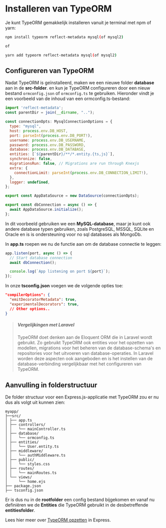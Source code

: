 # Installeren van TypeORM

Je kunt TypeORM gemakkelijk installeren vanuit je terminal met npm of yarn:

```bash
npm install typeorm reflect-metadata mysql(of mysql2)

of

yarn add typeorm reflect-metadata mysql(of mysql2)
```

## Configureren van TypeORM

Nadat TypeORM is geïnstalleerd, maken we een nieuwe folder **database** aan in de **src-folder**. en kun je TypeORM configureren door een nieuw bestand `ormconfig.json` of `ormconfig.ts` te gebruiken. Hieronder vindt je een voorbeeld van de inhoud van een ormconfig.ts-bestand:

```javascript
import 'reflect-metadata';
const parentDir = join(__dirname, "..");

const connectionOpts: MysqlConnectionOptions = {
  type: "mysql",
  host: process.env.DB_HOST,
  port: parseInt(process.env.DB_PORT!),
  username: process.env.DB_USERNAME,
  password: process.env.DB_PASSWORD,
  database: process.env.DB_DATABASE,
  entities: [`${parentDir}/**/*.entity.{ts,js}`],
  synchronize: false,
  migrationsRun: false, // Migrations are run through Knexjs
  extra: {
    connectionLimit: parseInt(process.env.DB_CONNECTION_LIMIT!),
  },
  logger: undefined,
};

export const AppDataSource = new DataSource(connectionOpts);

export const dbConnection = async () => {
  await AppDataSource.initialize();
};

```

In dit voorbeeld gebruiken we een **MySQL-database**, maar je kunt ook andere database typen gebruiken, zoals PostgreSQL, MSSQL, SQLite en Oracle en is is ondersteuning voor no sql databases als MongoDb.

In **app.ts** roepen we nu de functie aan om de database connectie te leggen:

```javascript
app.listen(port, async () => {
  // Start database connection
  await dbConnection();

  console.log(`App listening on port ${port}`);
});
```

In onze **tsconfig.json** voegen we de volgende opties toe:

```json
"compilerOptions": {
  "emitDecoratorMetadata": true,
  "experimentalDecorators": true,
  // Other options..
}

```

> ##### Vergelijkingen met Laravel
>
> TypeORM doet denken aan de Eloquent ORM die in Laravel wordt gebruikt. Zo gebruikt TypeORM ook entities voor het opzetten van modellen, migrations voor het beheren van de database-schema's en repositories voor het uitvoeren van database-operaties. In Laravel worden deze aspecten ook aangeboden en is het instellen van de database-verbinding vergelijkbaar met het configureren van TypeORM.

## Aanvulling in folderstructuur

De folder structuur voor een Express.js-applicatie met TypeORM zou er nu dus als volgt uit kunnen zien:

```
myapp/
├──src/
│ ├── app.ts
│ ├── controllers/
│ │   └── mainController.ts
│ ├── database/
│ │   └── ormconfig.ts
│ ├── entities/
│ │   └── User.entity.ts
│ ├── middleware/
│ │   └── authMiddleware.ts
│ ├── public/
│ │   └── styles.css
│ ├── routes/
│ │   └── mainRoutes.ts
│ └── views/
│     └── home.ejs
├── package.json
├── tsconfig.json
```

Er is dus nu in de **rootfolder** een config bestand bijgekomen en vanaf nu definiëren we de **Entities** die TypeORM gebruikt in de desbetreffende **entitiesfolder**.

Lees hier meer over [TypeORM opzetten] in Express.

[typeorm opzetten]: https://typeorm.io/example-with-express
